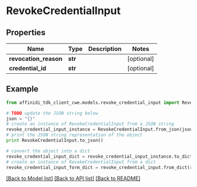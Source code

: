 # RevokeCredentialInput

## Properties

| Name                  | Type    | Description | Notes      |
| --------------------- | ------- | ----------- | ---------- |
| **revocation_reason** | **str** |             | [optional] |
| **credential_id**     | **str** |             | [optional] |

## Example

```python
from affinidi_tdk_client_cwe.models.revoke_credential_input import RevokeCredentialInput

# TODO update the JSON string below
json = "{}"
# create an instance of RevokeCredentialInput from a JSON string
revoke_credential_input_instance = RevokeCredentialInput.from_json(json)
# print the JSON string representation of the object
print RevokeCredentialInput.to_json()

# convert the object into a dict
revoke_credential_input_dict = revoke_credential_input_instance.to_dict()
# create an instance of RevokeCredentialInput from a dict
revoke_credential_input_form_dict = revoke_credential_input.from_dict(revoke_credential_input_dict)
```

[[Back to Model list]](../README.md#documentation-for-models) [[Back to API list]](../README.md#documentation-for-api-endpoints) [[Back to README]](../README.md)
